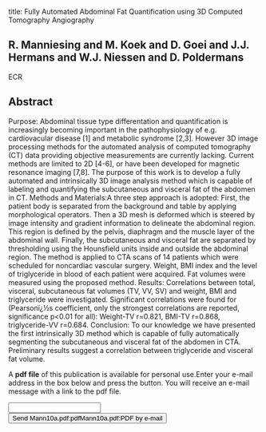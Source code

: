 title: Fully Automated Abdominal Fat Quantification using 3D Computed Tomography Angiography

## R. Manniesing and M. Koek and D. Goei and J.J. Hermans and W.J. Niessen and D. Poldermans
ECR


## Abstract
Purpose: Abdominal tissue type differentation and quantification is increasingly becoming important in the pathophysiology of e.g. cardiovacular disease [1] and metabolic syndrome [2,3]. However 3D image processing methods for the automated analysis of computed tomography (CT) data providing objective measurements are currently lacking. Current methods are limited to 2D [4-6], or have been developed for magnetic resonance imaging [7,8]. The purpose of this work is to develop a fully automated and intrinsically 3D image analysis method which is capable of labeling and quantifying the subcutaneous and visceral fat of the abdomen in CT. Methods and Materials:A three step approach is adopted: First, the patient body is separated from the background and table by applying morphological operators. Then a 3D mesh is deformed which is steered by image intensity and gradient information to delineate the abdominal region. This region is defined by the pelvis, diaphragm and the muscle layer of the abdominal wall. Finally, the subcutaneous and visceral fat are separated by thresholding using the Hounsfield units inside and outside the abdominal region. The method is applied to CTA scans of 14 patients which were scheduled for noncardiac vascular surgery. Weight, BMI index and the level of triglyceride in blood of each patient were acquired. Fat volumes were measured using the proposed method. Results: Correlations between total, visceral, subcutaneous fat volumes (TV, VV, SV) and weight, BMI and triglyceride were investigated. Significant correlations were found for (Pearsonï¿½s coefficient, only the strongest correlations are reported, significance p<0.01 for all): Weight-TV r=0.821, BMI-TV r=0.868, triglyceride-VV r=0.684. Conclusion: To our knowledge we have presented the first intrinsically 3D method which is capable of fully automatically segmenting the subcutaneous and visceral fat of the abdomen in CTA. Preliminary results suggest a correlation between triglyceride and visceral fat volume.

A <b>pdf file</b> of this publication is available for personal use.Enter your e-mail address in the box below and press the button. You will receive an e-mail message with a link to the pdf file.
<form action="sender.php">  <input type="text" name="email">  <input type="submit" value="Send Mann10a.pdf:pdfMann10a.pdf:PDF by e-mail"></form>